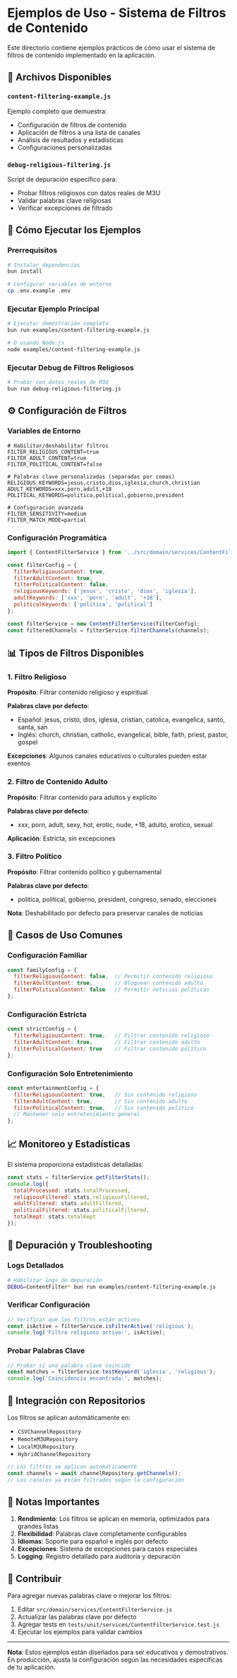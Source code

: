 # Ejemplos de Uso - Sistema de Filtros de Contenido

Este directorio contiene ejemplos prácticos de cómo usar el sistema de filtros de contenido implementado en la aplicación.

## 📁 Archivos Disponibles

### `content-filtering-example.js`
Ejemplo completo que demuestra:
- Configuración de filtros de contenido
- Aplicación de filtros a una lista de canales
- Análisis de resultados y estadísticas
- Configuraciones personalizadas

### `debug-religious-filtering.js`
Script de depuración específico para:
- Probar filtros religiosos con datos reales de M3U
- Validar palabras clave religiosas
- Verificar excepciones de filtrado

## 🚀 Cómo Ejecutar los Ejemplos

### Prerrequisitos
```bash
# Instalar dependencias
bun install

# Configurar variables de entorno
cp .env.example .env
```

### Ejecutar Ejemplo Principal
```bash
# Ejecutar demostración completa
bun run examples/content-filtering-example.js

# O usando Node.js
node examples/content-filtering-example.js
```

### Ejecutar Debug de Filtros Religiosos
```bash
# Probar con datos reales de M3U
bun run debug-religious-filtering.js
```

## ⚙️ Configuración de Filtros

### Variables de Entorno
```env
# Habilitar/deshabilitar filtros
FILTER_RELIGIOUS_CONTENT=true
FILTER_ADULT_CONTENT=true
FILTER_POLITICAL_CONTENT=false

# Palabras clave personalizadas (separadas por comas)
RELIGIOUS_KEYWORDS=jesus,cristo,dios,iglesia,church,christian
ADULT_KEYWORDS=xxx,porn,adult,+18
POLITICAL_KEYWORDS=politica,political,gobierno,president

# Configuración avanzada
FILTER_SENSITIVITY=medium
FILTER_MATCH_MODE=partial
```

### Configuración Programática
```javascript
import { ContentFilterService } from '../src/domain/services/ContentFilterService.js';

const filterConfig = {
  filterReligiousContent: true,
  filterAdultContent: true,
  filterPoliticalContent: false,
  religiousKeywords: ['jesus', 'cristo', 'dios', 'iglesia'],
  adultKeywords: ['xxx', 'porn', 'adult', '+18'],
  politicalKeywords: ['politica', 'political']
};

const filterService = new ContentFilterService(filterConfig);
const filteredChannels = filterService.filterChannels(channels);
```

## 📊 Tipos de Filtros Disponibles

### 1. Filtro Religioso
**Propósito**: Filtrar contenido religioso y espiritual

**Palabras clave por defecto**:
- Español: jesus, cristo, dios, iglesia, cristian, catolica, evangelica, santo, santa, san
- Inglés: church, christian, catholic, evangelical, bible, faith, priest, pastor, gospel

**Excepciones**: Algunos canales educativos o culturales pueden estar exentos

### 2. Filtro de Contenido Adulto
**Propósito**: Filtrar contenido para adultos y explícito

**Palabras clave por defecto**:
- xxx, porn, adult, sexy, hot, erotic, nude, +18, adulto, erotico, sexual

**Aplicación**: Estricta, sin excepciones

### 3. Filtro Político
**Propósito**: Filtrar contenido político y gubernamental

**Palabras clave por defecto**:
- politica, political, gobierno, president, congreso, senado, elecciones

**Nota**: Deshabilitado por defecto para preservar canales de noticias

## 🔧 Casos de Uso Comunes

### Configuración Familiar
```javascript
const familyConfig = {
  filterReligiousContent: false,  // Permitir contenido religioso
  filterAdultContent: true,       // Bloquear contenido adulto
  filterPoliticalContent: false   // Permitir noticias políticas
};
```

### Configuración Estricta
```javascript
const strictConfig = {
  filterReligiousContent: true,   // Filtrar contenido religioso
  filterAdultContent: true,       // Filtrar contenido adulto
  filterPoliticalContent: true    // Filtrar contenido político
};
```

### Configuración Solo Entretenimiento
```javascript
const entertainmentConfig = {
  filterReligiousContent: true,   // Sin contenido religioso
  filterAdultContent: true,       // Sin contenido adulto
  filterPoliticalContent: true,   // Sin contenido político
  // Mantener solo entretenimiento general
};
```

## 📈 Monitoreo y Estadísticas

El sistema proporciona estadísticas detalladas:

```javascript
const stats = filterService.getFilterStats();
console.log({
  totalProcessed: stats.totalProcessed,
  religiousFiltered: stats.religiousFiltered,
  adultFiltered: stats.adultFiltered,
  politicalFiltered: stats.politicalFiltered,
  totalKept: stats.totalKept
});
```

## 🐛 Depuración y Troubleshooting

### Logs Detallados
```bash
# Habilitar logs de depuración
DEBUG=ContentFilter* bun run examples/content-filtering-example.js
```

### Verificar Configuración
```javascript
// Verificar que los filtros están activos
const isActive = filterService.isFilterActive('religious');
console.log('Filtro religioso activo:', isActive);
```

### Probar Palabras Clave
```javascript
// Probar si una palabra clave coincide
const matches = filterService.testKeyword('iglesia', 'religious');
console.log('Coincidencia encontrada:', matches);
```

## 🔄 Integración con Repositorios

Los filtros se aplican automáticamente en:
- `CSVChannelRepository`
- `RemoteM3URepository`
- `LocalM3URepository`
- `HybridChannelRepository`

```javascript
// Los filtros se aplican automáticamente
const channels = await channelRepository.getChannels();
// Los canales ya están filtrados según la configuración
```

## 📝 Notas Importantes

1. **Rendimiento**: Los filtros se aplican en memoria, optimizados para grandes listas
2. **Flexibilidad**: Palabras clave completamente configurables
3. **Idiomas**: Soporte para español e inglés por defecto
4. **Excepciones**: Sistema de excepciones para casos especiales
5. **Logging**: Registro detallado para auditoría y depuración

## 🤝 Contribuir

Para agregar nuevas palabras clave o mejorar los filtros:

1. Editar `src/domain/services/ContentFilterService.js`
2. Actualizar las palabras clave por defecto
3. Agregar tests en `tests/unit/services/ContentFilterService.test.js`
4. Ejecutar los ejemplos para validar cambios

---

**Nota**: Estos ejemplos están diseñados para ser educativos y demostrativos. En producción, ajusta la configuración según las necesidades específicas de tu aplicación.
